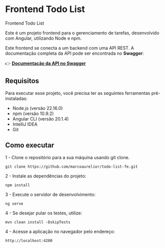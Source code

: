 # Frontend Todo List

Frontend Todo List

Este é um projeto frontend para o gerenciamento de tarefas, desenvolvido com Angular, utilizando Node e npm.

Este frontend se conecta a um backend com uma API REST. A documentação completa da API pode ser encontrada no **Swagger**:

👉 [**Documentação da API no Swagger**](https://todo-list-be-production-5c1f.up.railway.app/swagger-ui/index.html)

## Requisitos

Para executar esse projeto, você precisa ter as seguintes ferramentas pré-instaladas:

* Node.js (versão 22.16.0)
* npm (versão 10.9.2)
* Angular CLI (versão 20.1.4)
* IntelliJ IDEA
* Git

## Como executar

1 - Clone o repositório para a sua máquina usando git clone.

    git clone https://github.com/marcoaurelior/todo-list-fe.git

2 - Instale as dependências do projeto:

    npm install

3 - Execute o servidor de desenvolvimento:

    ng serve

4 - Se desejar pular os testes, utilize:

    mvn clean install -DskipTests

4 - Acesse a aplicação no navegador pelo endereço:

    http://localhost:4200

